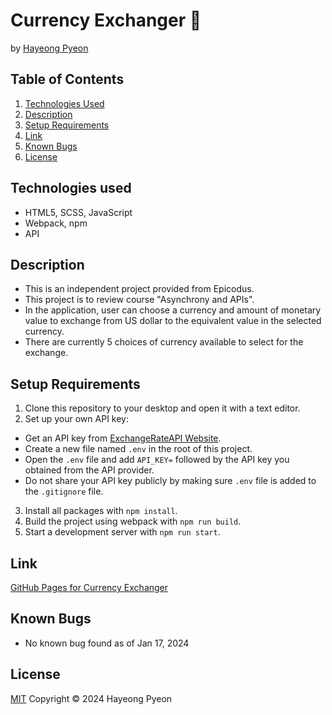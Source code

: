 # Currency Exchanger 💱
by [Hayeong Pyeon](https://www.hayeong.website)

## Table of Contents
1. [Technologies Used](#technologies-used)
2. [Description](#description)
3. [Setup Requirements](#setup-requirements)
4. [Link](#link)
5. [Known Bugs](#known-bugs)
6. [License](#license)

## Technologies used
- HTML5, SCSS, JavaScript
- Webpack, npm
- API

## Description
- This is an independent project provided from Epicodus.
- This project is to review course "Asynchrony and APIs".
- In the application, user can choose a currency and amount of monetary value to exchange from US dollar to the equivalent value in the selected currency. 
- There are currently 5 choices of currency available to select for the exchange. 

## Setup Requirements
1. Clone this repository to your desktop and open it with a text editor.
2. Set up your own API key: 
- Get an API key from [ExchangeRateAPI Website](https://www.exchangerate-api.com/).
- Create a new file named `.env` in the root of this project. 
- Open the `.env` file and add `API_KEY=` followed by the API key you obtained from the API provider. 
- Do not share your API key publicly by making sure `.env` file is added to the `.gitignore` file. 
3. Install all packages with `npm install`.
4. Build the project using webpack with `npm run build`.
5. Start a development server with `npm run start`.

## Link
<a href="https://hypyeon.github.io/epicodus-project6-currency-exchanger/" target="_blank">GitHub Pages for Currency Exchanger</a>

## Known Bugs
- No known bug found as of Jan 17, 2024

## License
[MIT](/LICENSE.txt) Copyright © 2024 Hayeong Pyeon